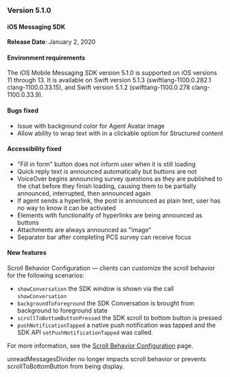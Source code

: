 ### Version 5.1.0
#### iOS Messaging SDK

**Release Date**: January 2, 2020 

#### Environment requirements

The iOS Mobile Messaging SDK version 5.1.0 is supported on iOS versions 11 through 13. It is available on Swift version 5.1.3 (swiftlang-1100.0.282.1 clang-1100.0.33.15), and Swift version 5.1.2 (swiftlang-1100.0.278 clang-1100.0.33.9).  

#### Bugs fixed

* Issue with background color for Agent Avatar image
* Allow ability to wrap text with in a clickable option for Structured content

#### Accessibility fixed
 
* "Fill in form" button does not inform user when it is still loading
* Quick reply text is announced automatically but buttons are not
* VoiceOver begins announcing survey questions as they are published to the chat before they finish loading, causing them to be partially announced, interrupted, then announced again
* If agent sends a hyperlink, the post is announced as plain text, user has no way to know it can be activated
* Elements with functionality of hyperlinks are being announced as buttons
* Attachments are always announced as "image"
* Separator bar after completing PCS survey can receive focus

#### New features

Scroll Behavior Configuration — clients can customize the scroll behavior for the following scenarios:

- `showConversation` the SDK window is shown via the call `showConversation`
- `backgroundToForeground` the SDK Conversation is brought from background to foreground state
- `scrollToBottomButtonPressed` the SDK scroll to bottom button is pressed
- `pushNotificationTapped` a native push notification was tapped and the SDK API `setPushNotificationTapped` was called.

For more information, see the [Scroll Behavior Configuration](mobile-app-messaging-sdk-for-ios-advanced-features-scroll-behavior-configuration.html) page. 

<div class="attn-note">unreadMessagesDivider no longer impacts scroll behavior or prevents scrollToBottomButton from being display.</div>
